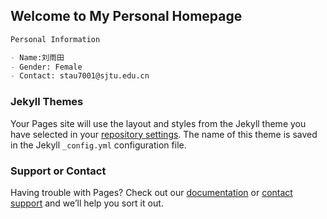 ## Welcome to My Personal Homepage


```markdown
Personal Information

- Name:刘雨田
- Gender: Female
- Contact: stau7001@sjtu.edu.cn

```



### Jekyll Themes

Your Pages site will use the layout and styles from the Jekyll theme you have selected in your [repository settings](https://github.com/stau-7001/stau-7001.GitHub.io/settings). The name of this theme is saved in the Jekyll `_config.yml` configuration file.

### Support or Contact

Having trouble with Pages? Check out our [documentation](https://docs.github.com/categories/github-pages-basics/) or [contact support](https://support.github.com/contact) and we’ll help you sort it out.
